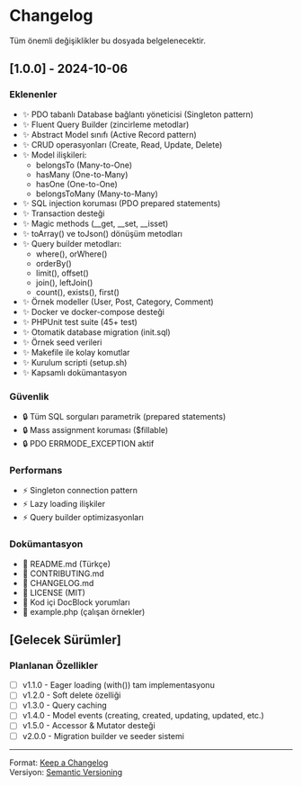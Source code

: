 # Changelog

Tüm önemli değişiklikler bu dosyada belgelenecektir.

## [1.0.0] - 2024-10-06

### Eklenenler

- ✨ PDO tabanlı Database bağlantı yöneticisi (Singleton pattern)
- ✨ Fluent Query Builder (zincirleme metodlar)
- ✨ Abstract Model sınıfı (Active Record pattern)
- ✨ CRUD operasyonları (Create, Read, Update, Delete)
- ✨ Model ilişkileri:
  - belongsTo (Many-to-One)
  - hasMany (One-to-Many)
  - hasOne (One-to-One)
  - belongsToMany (Many-to-Many)
- ✨ SQL injection koruması (PDO prepared statements)
- ✨ Transaction desteği
- ✨ Magic methods (__get, __set, __isset)
- ✨ toArray() ve toJson() dönüşüm metodları
- ✨ Query builder metodları:
  - where(), orWhere()
  - orderBy()
  - limit(), offset()
  - join(), leftJoin()
  - count(), exists(), first()
- ✨ Örnek modeller (User, Post, Category, Comment)
- ✨ Docker ve docker-compose desteği
- ✨ PHPUnit test suite (45+ test)
- ✨ Otomatik database migration (init.sql)
- ✨ Örnek seed verileri
- ✨ Makefile ile kolay komutlar
- ✨ Kurulum scripti (setup.sh)
- ✨ Kapsamlı dokümantasyon

### Güvenlik

- 🔒 Tüm SQL sorguları parametrik (prepared statements)
- 🔒 Mass assignment koruması ($fillable)
- 🔒 PDO ERRMODE_EXCEPTION aktif

### Performans

- ⚡ Singleton connection pattern
- ⚡ Lazy loading ilişkiler
- ⚡ Query builder optimizasyonları

### Dokümantasyon

- 📝 README.md (Türkçe)
- 📝 CONTRIBUTING.md
- 📝 CHANGELOG.md
- 📝 LICENSE (MIT)
- 📝 Kod içi DocBlock yorumları
- 📝 example.php (çalışan örnekler)

## [Gelecek Sürümler]

### Planlanan Özellikler

- [ ] v1.1.0 - Eager loading (with()) tam implementasyonu
- [ ] v1.2.0 - Soft delete özelliği
- [ ] v1.3.0 - Query caching
- [ ] v1.4.0 - Model events (creating, created, updating, updated, etc.)
- [ ] v1.5.0 - Accessor & Mutator desteği
- [ ] v2.0.0 - Migration builder ve seeder sistemi

---

Format: [Keep a Changelog](https://keepachangelog.com/)  
Versiyon: [Semantic Versioning](https://semver.org/)


